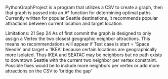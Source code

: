PythonGraphProject is a program that utilizes a CSV to create a graph, then that graph is passed into an A* function for determining optimal paths. 
Currently written for popular Seattle destinations, it recommends popular attractions between current location and target location.

Limitations: 21 Sep 24
  As of first commit the graph is designed to only assign a Vertex the two closest geographic neighbor attractions. 
  This means no recommendations will appear if Test case is start = 'Space Needle' and target = 'IKEA' because certain locations are geographically more isolated.
  Thus IKEA and SEATAC may be neighbors but no path exists to downtown Seattle with the current two neighbor per vertex constraint.
  Possible fixes would be to include more neighbors per vertex or add more attractions on the CSV to 'bridge the gap' 
